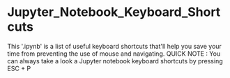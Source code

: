 # Jupyter_Notebook_Keyboard_Shortcuts
This '.ipynb' is a list of useful keyboard shortcuts that'll help you save your time from preventing the use of mouse and navigating. 
QUICK NOTE : You can always take a look a Jupyter notebook keyboard shortcuts by pressing ESC + P
